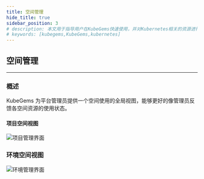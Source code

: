 ```yaml
---
title: 空间管理
hide_title: true
sidebar_position: 3
# description: 本文用于指导用户在KubeGems快速使用，并对Kubernetes相关的资源进行操作
# keywords: [kubegems,KubeGems,kubernetes]
---
```


## 空间管理

---

### 概述

KubeGems 为平台管理员提供一个空间使用的全局视图，能够更好的像管理员反馈各空间资源的使用状态。

#### 项目空间视图

![项目管理界面](/img/docs/tasks-platform-project-info.png)
### 环境空间视图

![环境管理界面](/img/docs/tasks-platform-env-admin.png)
